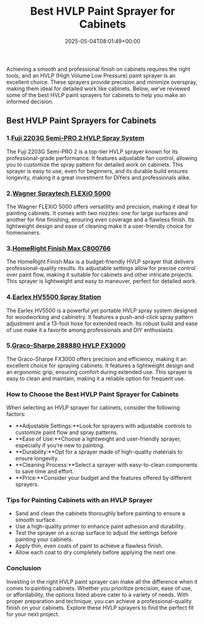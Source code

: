 ﻿---
layout: post
title: Best HVLP Paint Sprayer for Cabinets
date: '2025-05-04T08:01:49+00:00'
categories:
- Guide
tags: []
slug: /best-hvlp-paint-sprayer-for-cabinets/
lastmod: 2025-05-07T12:21:24+03:00
---

Achieving a smooth and professional finish on cabinets requires the right tools, and an HVLP (High Volume Low Pressure) paint sprayer is an excellent choice. These sprayers provide precision and minimize overspray, making them ideal for detailed work like cabinets. Below, we’ve reviewed some of the best HVLP paint sprayers for cabinets to help you make an informed decision.
## Best HVLP Paint Sprayers for Cabinets
### 1.[Fuji 2203G Semi-PRO 2 HVLP Spray System](https://www.amazon.com/dp/B07P6RM9TZ?tag=p-policy-20)
The Fuji 2203G Semi-PRO 2 is a top-tier HVLP sprayer known for its professional-grade performance. It features adjustable fan control, allowing you to customize the spray pattern for detailed work on cabinets.
This sprayer is easy to use, even for beginners, and its durable build ensures longevity, making it a great investment for DIYers and professionals alike.
### 2.[Wagner Spraytech FLEXiO 5000](https://www.amazon.com/dp/B09HZ4T8H1?tag=p-policy-20)
The Wagner FLEXiO 5000 offers versatility and precision, making it ideal for painting cabinets. It comes with two nozzles: one for large surfaces and another for fine finishing, ensuring even coverage and a flawless finish.
Its lightweight design and ease of cleaning make it a user-friendly choice for homeowners.
### 3.[HomeRight Finish Max C800766](https://www.amazon.com/dp/B08GCSP6LM?tag=p-policy-20)
The HomeRight Finish Max is a budget-friendly HVLP sprayer that delivers professional-quality results. Its adjustable settings allow for precise control over paint flow, making it suitable for cabinets and other intricate projects.
This sprayer is lightweight and easy to maneuver, perfect for detailed work.
### 4.[Earlex HV5500 Spray Station](https://www.amazon.com/dp/B0854P4SD1?tag=p-policy-20)
The Earlex HV5500 is a powerful yet portable HVLP spray system designed for woodworking and cabinetry. It features a push-and-click spray pattern adjustment and a 13-foot hose for extended reach.
Its robust build and ease of use make it a favorite among professionals and DIY enthusiasts.
### 5.[Graco-Sharpe 288880 HVLP FX3000](https://www.amazon.com/dp/B074WNR16X?tag=p-policy-20)
The Graco-Sharpe FX3000 offers precision and efficiency, making it an excellent choice for spraying cabinets. It features a lightweight design and an ergonomic grip, ensuring comfort during extended use.
This sprayer is easy to clean and maintain, making it a reliable option for frequent use.
### How to Choose the Best HVLP Paint Sprayer for Cabinets
When selecting an HVLP sprayer for cabinets, consider the following factors:
- **Adjustable Settings:**Look for sprayers with adjustable controls to customize paint flow and spray patterns.
- **Ease of Use:**Choose a lightweight and user-friendly sprayer, especially if you’re new to painting.
- **Durability:**Opt for a sprayer made of high-quality materials to ensure longevity.
- **Cleaning Process:**Select a sprayer with easy-to-clean components to save time and effort.
- **Price:**Consider your budget and the features offered by different sprayers.
### Tips for Painting Cabinets with an HVLP Sprayer
- Sand and clean the cabinets thoroughly before painting to ensure a smooth surface.
- Use a high-quality primer to enhance paint adhesion and durability.
- Test the sprayer on a scrap surface to adjust the settings before painting your cabinets.
- Apply thin, even coats of paint to achieve a flawless finish.
- Allow each coat to dry completely before applying the next one.
### Conclusion
Investing in the right HVLP paint sprayer can make all the difference when it comes to painting cabinets. Whether you prioritize precision, ease of use, or affordability, the options listed above cater to a variety of needs. With proper preparation and technique, you can achieve a professional-quality finish on your cabinets. Explore these HVLP sprayers to find the perfect fit for your next project.